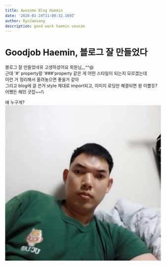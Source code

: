 ```yaml
---
title: Awesome Blog Haemin
date: '2020-01-24T11:00:32.169Z'
author: RyuJaesang
description: good work haemin seunim
---
```


# Goodjob Haemin, 블로그 잘 만들었다

블로그 잘 만들었네유 고생하셨어요 회원님,,,^^@\
근데 '#' property랑 '###'property 같은 게 어떤 스타일이 되는지 모르겠는데\
이런 거 정리해서 올려놓으면 좋을거 같아\
그리고 blog에 글 쓴거 style 제대로 import되고, 이미지 로딩만 해결되면 왕 이쁠듯?\
어쨌든 해민 굿잡~~!\

얘 누구게?\
![img](./IMG_6005.jpeg)

